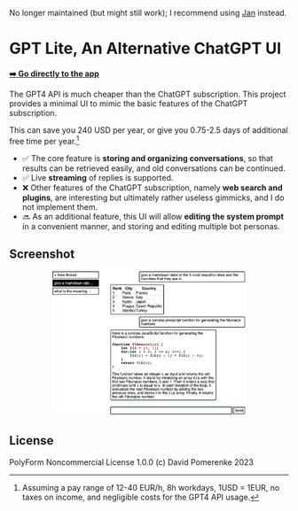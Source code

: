 No longer maintained (but might still work); I recommend using [Jan](https://github.com/janhq/jan) instead.

# GPT Lite, An Alternative ChatGPT UI

[__➡️ Go directly to the app__](https://cheapgpt.davids.garden/)

The GPT4 API is much cheaper than the ChatGPT subscription. This project provides a minimal UI to mimic the basic features of the ChatGPT subscription.

This can save you 240 USD per year, or give you 0.75-2.5 days of additional free time per year.[^1]

- ✅ The core feature is **storing and organizing conversations**, so that results can be retrieved easily, and old conversations can be continued.
- ✅ Live **streaming** of replies is supported.
- ❌ Other features of the ChatGPT subscription, namely **web search and plugins**, are interesting but ultimately rather useless gimmicks, and I do not implement them.
- 🔜 As an additional feature, this UI will allow **editing the system prompt** in a convenient manner, and storing and editing multiple bot personas.

[^1]: Assuming a pay range of 12-40 EUR/h, 8h workdays, 1USD = 1EUR, no taxes on income, and negligible costs for the GPT4 API usage.

## Screenshot

<div align="center">
<img width="70%" src="screenshot.png" />
</div>

## License

PolyForm Noncommercial License 1.0.0 (c) David Pomerenke 2023
